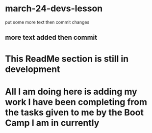 # march-24-devs-lesson
put some more text then commit changes
## more text added then commit
# This ReadMe section is still in development
# All I am doing here is adding my work I have been completing from the tasks given to me by the Boot Camp I am in currently
